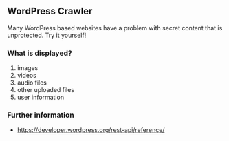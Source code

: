 ## WordPress Crawler

 
Many WordPress based websites have a problem with secret content that is unprotected. Try it yourself!

### What is displayed?
1. images
2. videos
3. audio files
4. other uploaded files
5. user information


### Further information

- https://developer.wordpress.org/rest-api/reference/
